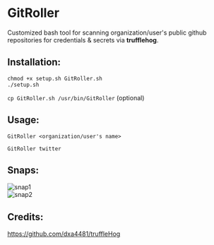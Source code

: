 # GitRoller

Customized bash tool for scanning organization/user's public github repositories for credentials & secrets via **trufflehog**.

## Installation:
`chmod +x setup.sh GitRoller.sh`  
`./setup.sh`

`cp GitRoller.sh /usr/bin/GitRoller`  (optional)

## Usage:
`GitRoller <organization/user's name> `

`GitRoller twitter`

## Snaps:

![snap1](https://github.com/mansoorr123/GitRoller/blob/master/snapshots/GitRoller_snap_1.png)  
![snap2](https://github.com/mansoorr123/GitRoller/blob/master/snapshots/GitRoller_snap_2.png)

## Credits:
https://github.com/dxa4481/truffleHog
